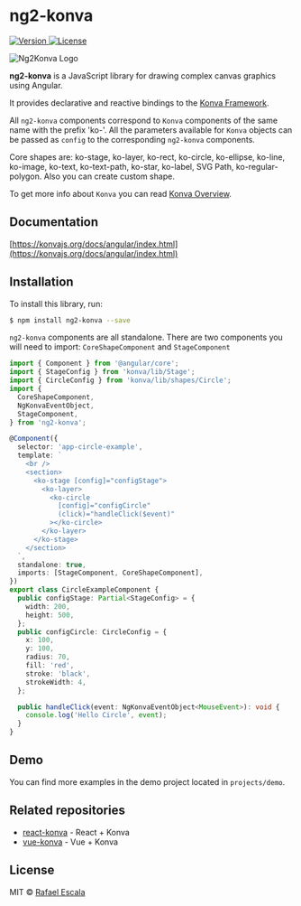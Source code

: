 # ng2-konva

<span class="badge-npmdownloads">
  <a href="https://www.npmjs.com/package/ng2-konva">
    <img src="https://img.shields.io/npm/v/ng2-konva.svg" alt="Version">
  </a>
  <a href="https://www.npmjs.com/package/ng2-konva">
    <img src="https://img.shields.io/npm/l/ng2-konva.svg" alt="License">
  </a>
  </span>

![Ng2Konva Logo](n2-konva.png)

**ng2-konva** is a JavaScript library for drawing complex canvas graphics using Angular.

It provides declarative and reactive bindings to the [Konva Framework](http://konvajs.github.io/).

All `ng2-konva` components correspond to `Konva` components of the same name with the prefix 'ko-'. All the parameters available for `Konva` objects can be passed as `config` to the corresponding `ng2-konva` components.

Core shapes are: ko-stage, ko-layer, ko-rect, ko-circle, ko-ellipse, ko-line, ko-image, ko-text, ko-text-path, ko-star, ko-label, SVG Path, ko-regular-polygon.
Also you can create custom shape.

To get more info about `Konva` you can read [Konva Overview](http://konvajs.github.io/docs/overview.html).

## Documentation

[https://konvajs.org/docs/angular/index.html](https://konvajs.org/docs/angular/index.html)

## Installation

To install this library, run:

```bash
$ npm install ng2-konva --save
```

`ng2-konva` components are all standalone. There are two components you will need to import: `CoreShapeComponent` and `StageComponent`

```typescript
import { Component } from '@angular/core';
import { StageConfig } from 'konva/lib/Stage';
import { CircleConfig } from 'konva/lib/shapes/Circle';
import {
  CoreShapeComponent,
  NgKonvaEventObject,
  StageComponent,
} from 'ng2-konva';

@Component({
  selector: 'app-circle-example',
  template: `
    <br />
    <section>
      <ko-stage [config]="configStage">
        <ko-layer>
          <ko-circle
            [config]="configCircle"
            (click)="handleClick($event)"
          ></ko-circle>
        </ko-layer>
      </ko-stage>
    </section>
  `,
  standalone: true,
  imports: [StageComponent, CoreShapeComponent],
})
export class CircleExampleComponent {
  public configStage: Partial<StageConfig> = {
    width: 200,
    height: 500,
  };
  public configCircle: CircleConfig = {
    x: 100,
    y: 100,
    radius: 70,
    fill: 'red',
    stroke: 'black',
    strokeWidth: 4,
  };

  public handleClick(event: NgKonvaEventObject<MouseEvent>): void {
    console.log('Hello Circle', event);
  }
}
```

## Demo

You can find more examples in the demo project located in `projects/demo`.

## Related repositories

- [react-konva](https://github.com/lavrton/react-konva) - React + Konva
- [vue-konva](http://rafaelescala.com/vue-konva-doc/) - Vue + Konva

## License

MIT © [Rafael Escala](mailto:rafaesc92@gmail.com)
